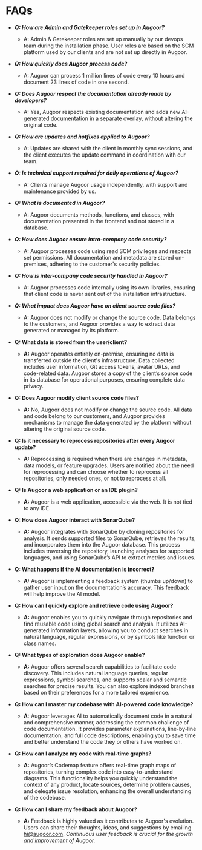 # FAQs

- ***Q: How are Admin and Gatekeeper roles set up in Augoor?***
  - A: Admin & Gatekeeper roles are set up manually by our devops team during the installation phase. User roles are based on the SCM platform used by our clients and are not set up directly in Augoor.

- ***Q: How quickly does Augoor process code?***
  - A: Augoor can process 1 million lines of code every 10 hours and document 23 lines of code in one second.

- ***Q: Does Augoor respect the documentation already made by developers?***
  - A: Yes, Augoor respects existing documentation and adds new AI-generated documentation in a separate overlay, without altering the original code.

- ***Q: How are updates and hotfixes applied to Augoor?***
  - A: Updates are shared with the client in monthly sync sessions, and the client executes the update command in coordination with our team.

- ***Q: Is technical support required for daily operations of Augoor?***
  - A: Clients manage Augoor usage independently, with support and maintenance provided by us.

- ***Q: What is documented in Augoor?***
  - A: Augoor documents methods, functions, and classes, with documentation presented in the frontend and not stored in a database.

- ***Q: How does Augoor ensure intra-company code security?***
  - A: Augoor processes code using read SCM privileges and respects set permissions. All documentation and metadata are stored on-premises, adhering to the customer's security policies.

- ***Q: How is inter-company code security handled in Augoor?***
  - A: Augoor processes code internally using its own libraries, ensuring that client code is never sent out of the installation infrastructure.

- ***Q: What impact does Augoor have on client source code files?***
  - A: Augoor does not modify or change the source code. Data belongs to the customers, and Augoor provides a way to extract data generated or managed by its platform.

- **Q: What data is stored from the user/client?**
  - **A:** Augoor operates entirely on-premise, ensuring no data is transferred outside the client's infrastructure. Data collected includes user information, Git access tokens, avatar URLs, and code-related data. Augoor stores a copy of the client’s source code in its database for operational purposes, ensuring complete data privacy.

- **Q: Does Augoor modify client source code files?**
  - **A:** No, Augoor does not modify or change the source code. All data and code belong to our customers, and Augoor provides mechanisms to manage the data generated by the platform without altering the original source code.

- **Q: Is it necessary to reprocess repositories after every Augoor update?**
  - **A:** Reprocessing is required when there are changes in metadata, data models, or feature upgrades. Users are notified about the need for reprocessing and can choose whether to reprocess all repositories, only needed ones, or not to reprocess at all.

- **Q: Is Augoor a web application or an IDE plugin?**
  - **A:** Augoor is a web application, accessible via the web. It is not tied to any IDE.

- **Q: How does Augoor interact with SonarQube?**
  - **A:** Augoor integrates with SonarQube by cloning repositories for analysis. It sends supported files to SonarQube, retrieves the results, and incorporates them into the Augoor database. This process includes traversing the repository, launching analyses for supported languages, and using SonarQube’s API to extract metrics and issues.

- **Q: What happens if the AI documentation is incorrect?**
  - **A:** Augoor is implementing a feedback system (thumbs up/down) to gather user input on the documentation’s accuracy. This feedback will help improve the AI model.

- **Q: How can I quickly explore and retrieve code using Augoor?**
  - **A:** Augoor enables you to quickly navigate through repositories and find reusable code using global search and analysis. It utilizes AI-generated information layers, allowing you to conduct searches in natural language, regular expressions, or by symbols like function or class names.

- **Q: What types of exploration does Augoor enable?**
  - **A:** Augoor offers several search capabilities to facilitate code discovery. This includes natural language queries, regular expressions, symbol searches, and supports scalar and semantic searches for precise results. You can also explore indexed branches based on their preferences for a more tailored experience.

- **Q: How can I master my codebase with AI-powered code knowledge?**
  - **A:** Augoor leverages AI to automatically document code in a natural and comprehensive manner, addressing the common challenge of code documentation. It provides parameter explanations, line-by-line documentation, and full code descriptions, enabling you to save time and better understand the code they or others have worked on.

- **Q: How can I analyze my code with real-time graphs?**
  - **A:** Augoor’s Codemap feature offers real-time graph maps of repositories, turning complex code into easy-to-understand diagrams. This functionality helps you quickly understand the context of any product, locate sources, determine problem causes, and delegate issue resolution, enhancing the overall understanding of the codebase.

- **Q: How can I share my feedback about Augoor?**
  - **A:** Feedback is highly valued as it contributes to Augoor's evolution. Users can share their thoughts, ideas, and suggestions by emailing hi@augoor.com. *Continuous user feedback is crucial for the growth and improvement of Augoor.*

